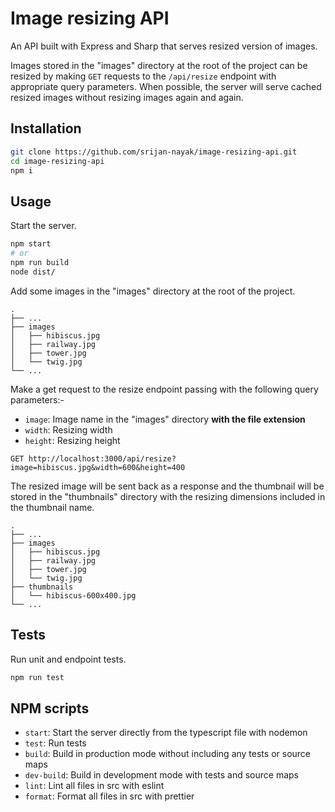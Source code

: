 # Image resizing API

An API built with Express and Sharp that serves resized version of images.

Images stored in the "images" directory at the root of the project can be
resized by making `GET` requests to the `/api/resize` endpoint with appropriate
query parameters. When possible, the server will serve cached resized images
without resizing images again and again.

## Installation

```bash
git clone https://github.com/srijan-nayak/image-resizing-api.git
cd image-resizing-api
npm i
```

## Usage

Start the server.

```bash
npm start
# or
npm run build
node dist/
```

Add some images in the "images" directory at the root of the project.

```
.
├── ...
├── images
│   ├── hibiscus.jpg
│   ├── railway.jpg
│   ├── tower.jpg
│   └── twig.jpg
└── ...
```

Make a get request to the resize endpoint passing with the following query
parameters:-

- `image`: Image name in the "images" directory **with the file extension**
- `width`: Resizing width
- `height`: Resizing height

```http request
GET http://localhost:3000/api/resize?image=hibiscus.jpg&width=600&height=400
```

The resized image will be sent back as a response and the thumbnail will be 
stored in the "thumbnails" directory with the resizing dimensions included in
the thumbnail name.

```
.
├── ...
├── images
│   ├── hibiscus.jpg
│   ├── railway.jpg
│   ├── tower.jpg
│   └── twig.jpg
├── thumbnails
│   └── hibiscus-600x400.jpg
└── ...
```

## Tests

Run unit and endpoint tests.

```bash
npm run test
```

## NPM scripts

- `start`: Start the server directly from the typescript file with nodemon
- `test`: Run tests
- `build`: Build in production mode without including any tests or source maps
- `dev-build`: Build in development mode with tests and source maps
- `lint`: Lint all files in src with eslint
- `format`: Format all files in src with prettier
